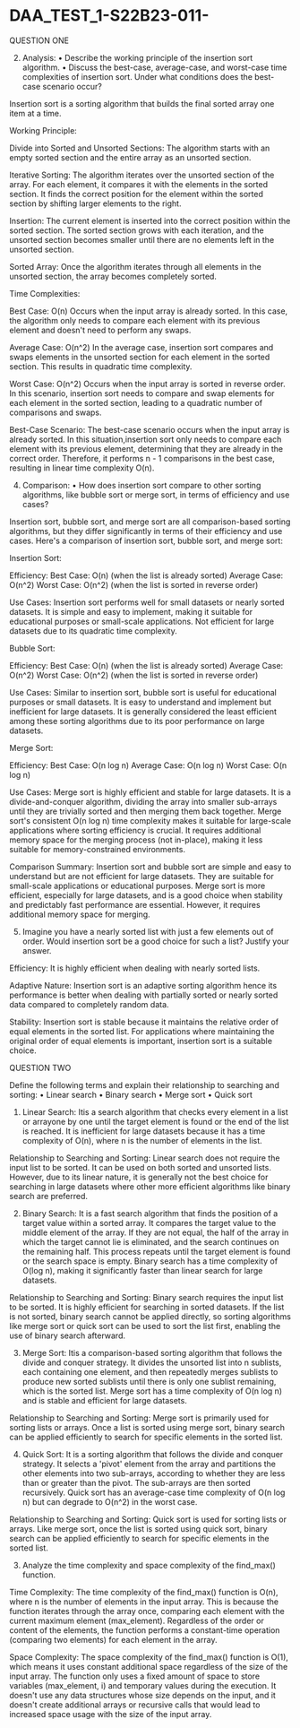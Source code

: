 # DAA_TEST_1-S22B23-011-


QUESTION ONE


2.  Analysis:
• Describe the working principle of the insertion sort algorithm.
• Discuss the best-case, average-case, and worst-case time complexities of insertion 
sort. Under what conditions does the best-case scenario occur?



Insertion sort is a sorting algorithm that builds the final sorted array one item at a time. 


Working Principle:

Divide into Sorted and Unsorted Sections:
The algorithm starts with an empty sorted section and the entire array as an unsorted section.

Iterative Sorting:
The algorithm iterates over the unsorted section of the array.
For each element, it compares it with the elements in the sorted section.
It finds the correct position for the element within the sorted section by shifting larger elements to the right.

Insertion:
The current element is inserted into the correct position within the sorted section.
The sorted section grows with each iteration, and the unsorted section becomes smaller until there are 
no elements left in the unsorted section.

Sorted Array:
Once the algorithm iterates through all elements in the unsorted section, the array becomes completely sorted.

Time Complexities:

Best Case: O(n)
Occurs when the input array is already sorted. 
In this case, the algorithm only needs to compare each element with its previous element and doesn't need to perform any swaps.

Average Case: O(n^2)
In the average case, insertion sort compares and swaps elements in the unsorted section for each element in the sorted section.
This results in quadratic time complexity.

Worst Case: O(n^2)
Occurs when the input array is sorted in reverse order. In this scenario, 
insertion sort needs to compare and swap elements for each element in the sorted section, 
leading to a quadratic number of comparisons and swaps.

Best-Case Scenario:
The best-case scenario occurs when the input array is already sorted. In this situation,insertion sort only needs to compare each element with its previous element, determining that they are already in the correct order.
Therefore, it performs n - 1 comparisons in the best case, resulting in linear time complexity O(n).




4. Comparison:
• How does insertion sort compare to other sorting algorithms, like bubble sort or 
merge sort, in terms of efficiency and use cases?

Insertion sort, bubble sort, and merge sort are all comparison-based sorting algorithms, 
but they differ significantly in terms of their efficiency and use cases.
Here's a comparison of insertion sort, bubble sort, and merge sort:

Insertion Sort:

Efficiency:
Best Case: O(n) (when the list is already sorted)
Average Case: O(n^2)
Worst Case: O(n^2) (when the list is sorted in reverse order)

Use Cases:
Insertion sort performs well for small datasets or nearly sorted datasets.
It is simple and easy to implement, making it suitable for educational purposes or small-scale applications.
Not efficient for large datasets due to its quadratic time complexity.

Bubble Sort:

Efficiency:
Best Case: O(n) (when the list is already sorted)
Average Case: O(n^2)
Worst Case: O(n^2) (when the list is sorted in reverse order)

Use Cases:
Similar to insertion sort, bubble sort is useful for educational purposes or small datasets.
It is easy to understand and implement but inefficient for large datasets.
It is generally considered the least efficient among these sorting algorithms due to its poor performance on large datasets.

Merge Sort:

Efficiency:
Best Case: O(n log n)
Average Case: O(n log n)
Worst Case: O(n log n)

Use Cases:
Merge sort is highly efficient and stable for large datasets.
It is a divide-and-conquer algorithm, dividing the array into smaller sub-arrays until they are trivially 
sorted and then merging them back together.
Merge sort's consistent O(n log n) time complexity makes it suitable for large-scale applications
 where sorting efficiency is crucial.
It requires additional memory space for the merging process (not in-place), making it less
 suitable for memory-constrained environments.
 
Comparison Summary:
Insertion sort and bubble sort are simple and easy to understand but are not efficient for large datasets.
They are suitable for small-scale applications or educational purposes.
Merge sort is more efficient, especially for large datasets, and is a good choice when stability and predictably fast performance are essential. 
However, it requires additional memory space for merging.


5. Imagine you have a nearly sorted list with just a few elements out of order. Would 
insertion sort be a good choice for such a list? Justify your answer.

Efficiency:
It is highly efficient when dealing with nearly sorted lists.

Adaptive Nature:
Insertion sort is an adaptive sorting algorithm hence its performance is better when dealing with partially
sorted or nearly sorted data compared to completely random data.

Stability:
Insertion sort is stable because it maintains the relative order of equal elements in the sorted list.
For applications where maintaining the original order of equal elements is important, insertion sort is a suitable choice.
 




QUESTION TWO

Define the following terms and explain their relationship to searching and sorting:
• Linear search
• Binary search
• Merge sort
• Quick sort

1. Linear Search:
Itis a  search algorithm that checks every element in a list or arrayone by one until the target element is found or the end of the list is reached. 
It is inefficient for large datasets because it has a time complexity of O(n), where n is the number of elements in the list.

Relationship to Searching and Sorting:
Linear search does not require the input list to be sorted. 
It can be used on both sorted and unsorted lists. 
However, due to its linear nature, it is generally not the best choice for searching in
large datasets where other more efficient algorithms like binary search are preferred.

2. Binary Search:
It is a fast search algorithm that finds the position of a target value within a sorted array.
It compares the target value to the middle element of the array. If they are not equal, the half of the array in which the target cannot lie is eliminated,
 and the search continues on the remaining half. This process repeats until the target element is found or the search space is empty. Binary search has a time complexity of O(log n), making it significantly faster than linear search for large datasets.

Relationship to Searching and Sorting:
Binary search requires the input list to be sorted. It is highly efficient for searching in sorted datasets. 
If the list is not sorted, binary search cannot be applied directly, so sorting algorithms 
like merge sort or quick sort can be used to sort the list first, enabling the use of binary search afterward.

3. Merge Sort:
Itis a comparison-based sorting algorithm that follows the divide and conquer strategy.
It divides the unsorted list into n sublists, each containing one element, 
and then repeatedly merges sublists to produce new sorted sublists until there is only one sublist remaining,
which is the sorted list. Merge sort has a time complexity of O(n log n) and is stable and efficient for large datasets.

Relationship to Searching and Sorting:
Merge sort is primarily used for sorting lists or arrays. Once a list is sorted using merge sort, 
binary search can be applied efficiently to search for specific elements in the sorted list.

4. Quick Sort:
It is a sorting algorithm that follows the divide and conquer strategy.
It selects a 'pivot' element from the array and partitions the other elements into two sub-arrays, according to whether they are less than or greater than the pivot.
The sub-arrays are then sorted recursively.
Quick sort has an average-case time complexity of O(n log n) but can degrade to O(n^2) in the worst case.

Relationship to Searching and Sorting:
Quick sort is used for sorting lists or arrays. Like merge sort, once the list is sorted using quick sort, 
binary search can be applied efficiently to search for specific elements in the sorted list.


3. Analyze the time complexity and space complexity of the find_max() function.

Time Complexity:
The time complexity of the find_max() function is O(n), where n is the number of elements in the input array. 
This is because the function iterates through the array once, comparing each element with the current maximum element (max_element).
Regardless of the order or content of the elements, the function performs a constant-time operation (comparing two elements) for each element in the array.

Space Complexity:
The space complexity of the find_max() function is O(1), which means it uses constant additional space regardless
of the size of the input array. 
The function only uses a fixed amount of space to store variables (max_element, i) and temporary values during the execution. 
It doesn't use any data structures whose size depends on the input, and it doesn't create additional arrays or
recursive calls that would lead to increased space usage with the size of the input array.



